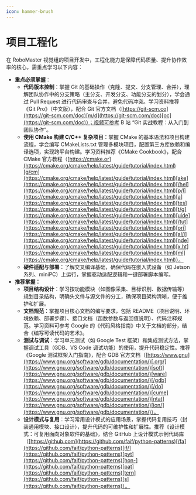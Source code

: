 ```yaml
---
icon: hammer-brush
---
```


# 项目工程化

在 RoboMaster 视觉组的项目开发中，工程化能力是保障代码质量、提升协作效率的核心，需重点学习以下内容：

* **重点必须掌握**：
  * **代码版本控制**：掌握 Git 的基础操作（克隆、提交、分支管理、合并），理解团队协作中的分支策略（主分支、开发分支、功能分支的划分），学会通过 Pull Request 进行代码审查与合并，避免代码冲突。学习资料推荐《Git Pro》（中文版），配合 Git 官方文档（[https://git-scm.co](https://git-scm.com/doc)[m/d](https://git-scm.com/doc)[oc](https://git-scm.com/doc)）；视频可参考 B 站 “Git 实战教程：从入门到团队协作”。
  * **使用 CMake 构建 C/C++ 复杂项目**：掌握 CMake 的基本语法和项目构建流程，学会编写 CMakeLists.txt 管理多模块项目，配置第三方库依赖和编译选项，实现跨平台构建。学习资料推荐《CMake Cookbook》，配合 CMake 官方教程（[https://cmake.or](https://cmake.org/cmake/help/latest/guide/tutorial/index.html)[g/cm](https://cmake.org/cmake/help/latest/guide/tutorial/index.html)[ake](https://cmake.org/cmake/help/latest/guide/tutorial/index.html)[/hel](https://cmake.org/cmake/help/latest/guide/tutorial/index.html)[p/l](https://cmake.org/cmake/help/latest/guide/tutorial/index.html)[a](https://cmake.org/cmake/help/latest/guide/tutorial/index.html)[tes](https://cmake.org/cmake/help/latest/guide/tutorial/index.html)[t/g](https://cmake.org/cmake/help/latest/guide/tutorial/index.html)[uide](https://cmake.org/cmake/help/latest/guide/tutorial/index.html)[/tut](https://cmake.org/cmake/help/latest/guide/tutorial/index.html)[ori](https://cmake.org/cmake/help/latest/guide/tutorial/index.html)[al/i](https://cmake.org/cmake/help/latest/guide/tutorial/index.html)[nde](https://cmake.org/cmake/help/latest/guide/tutorial/index.html)[x.ht](https://cmake.org/cmake/help/latest/guide/tutorial/index.html)[ml](https://cmake.org/cmake/help/latest/guide/tutorial/index.html)）。
  * **硬件适配与部署**：了解交叉编译基础，确保代码在嵌入式设备（如 Jetson 系列、miniPC）上运行，掌握驱动适配逻辑和一键部署脚本编写。
* **推荐掌握：**
  * **项目结构设计**：学习按功能模块（如图像采集、目标识别、数据传输等）规划目录结构，明确头文件与源文件的分工，确保项目架构清晰，便于维护和扩展。
  * **文档规范**：掌握项目核心文档的编写要求，包括 README（项目说明、环境依赖、部署步骤）、接口文档（函数参数与返回值说明）、代码注释规范。学习资料可参考 Google 的《代码风格指南》中关于文档的部分，结合《编写可读代码的艺术》。
  * **测试与调试**：学习单元测试（如 Google Test 框架）和集成测试方法，掌握调试工具（GDB、VS Code 调试功能）的使用，提升代码稳定性。推荐《Google 测试框架入门指南》，配合 GDB 官方文档（[https://www.gnu](https://www.gnu.org/software/gdb/documentation/)[.org/](https://www.gnu.org/software/gdb/documentation/)[soft](https://www.gnu.org/software/gdb/documentation/)[ware](https://www.gnu.org/software/gdb/documentation/)[/gdb](https://www.gnu.org/software/gdb/documentation/)[/do](https://www.gnu.org/software/gdb/documentation/)[cume](https://www.gnu.org/software/gdb/documentation/)[ntat](https://www.gnu.org/software/gdb/documentation/)[ion/](https://www.gnu.org/software/gdb/documentation/)）。
  * **设计模式与复用**：学习常用设计模式的应用场景，掌握代码复用技巧（封装通用模块、接口设计），提升代码的可维护性和扩展性。推荐《设计模式：可复用面向对象软件的基础》，结合 GitHub 上设计模式示例代码库（[https://github.com](https://github.com/faif/python-patterns)[/fa](https://github.com/faif/python-patterns)[if/](https://github.com/faif/python-patterns)[pyt](https://github.com/faif/python-patterns)[hon-](https://github.com/faif/python-patterns)[pat](https://github.com/faif/python-patterns)[tern](https://github.com/faif/python-patterns)[s](https://github.com/faif/python-patterns)）。
